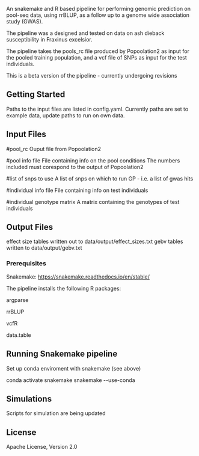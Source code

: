 An snakemake and R based pipeline for performing genomic prediction on pool-seq data, using rrBLUP, as a follow up to a genome wide association study (GWAS).

The pipeline was a designed and tested on data on ash dieback susceptibility in Fraxinus excelsior.

The pipeline takes the pools_rc file produced by Popoolation2 as input for the pooled training population, and a vcf file of SNPs as input for the test individuals. 

This is a beta version of the pipeline - currently undergoing revisions 

## Getting Started

Paths to the input files are listed in config.yaml. Currently paths are set to example data, update paths to run on own data.

## Input Files

#pool_rc
Ouput file from Popoolation2

#pool info file
File containing info on the pool conditions
The numbers included must corespond to the output of Popoolation2

#list of snps to use
A list of snps on which to run GP - i.e. a list of gwas hits

#individual info file
File containing info on test individuals

#individual genotype matrix
A matrix containing the genotypes of test individuals

## Output Files

effect size tables written out to data/output/effect_sizes.txt
gebv tables written to data/output/gebv.txt

### Prerequisites

Snakemake: https://snakemake.readthedocs.io/en/stable/

The pipeline installs the following R packages:

argparse

rrBLUP

vcfR

data.table

## Running Snakemake pipeline

Set up conda enviroment with snakemake (see above)

conda activate snakemake
snakemake --use-conda

## Simulations

Scripts for simulation are being updated

## License 

Apache License, Version 2.0
